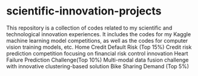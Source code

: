 # scientific-innovation-projects
This repository is a collection of codes related to my scientific and technological innovation experiences. 
It includes the codes for my Kaggle machine learning model competitions, as well as the codes for computer vision training models, etc.
Home Credit Default Risk (Top 15%)
Credit risk prediction competition focusing on financial risk control innovation
Heart Failure Prediction Challenge(Top 10%)
Multi-modal data fusion challenge with innovative clustering-based solution
Bike Sharing Demand (Top 5%)
